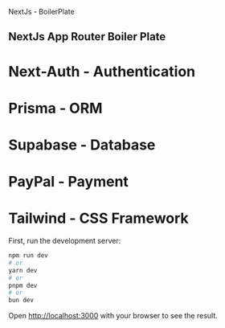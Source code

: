 NextJs - BoilerPlate

## NextJs App Router Boiler Plate

# Next-Auth - Authentication
# Prisma - ORM 
# Supabase - Database
# PayPal - Payment
# Tailwind - CSS Framework


First, run the development server:

```bash
npm run dev
# or
yarn dev
# or
pnpm dev
# or
bun dev
```

Open [http://localhost:3000](http://localhost:3000) with your browser to see the result.